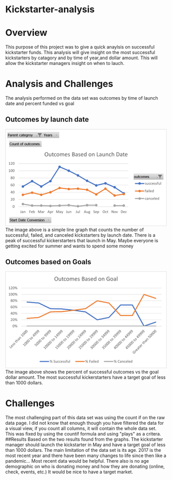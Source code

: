 # Kickstarter-analysis
# Overview 
This purpose of this project was to give a quick anaylsis on successful kickstarter funds. This analysis will give insight on the most successful kickstarters by catagory and by time of year,and dollar amount. This will allow the kickstarter managers insight on when to lauch. 
# Analysis and Challenges 
The analysis performed on the data set was outcomes by time of launch date and percent funded vs goal 
## Outcomes by launch date
![Outcome by Launch Date](https://github.com/mccoycory/Kickstarter/blob/main/Resources/Outcomes%20Based%20on%20Launch.png)
The image above is a simple line graph that counts the number of successful, failed, and canceled kickstarters by launch date. There is a peak of successful kickerstarters that launch in May. Maybe everyone is getting excited for summer and wants to spend some money
## Outcomes based on Goals 
![Outcomes based on Goals](https://github.com/mccoycory/Kickstarter/blob/main/Resources/Outcomes%20based%20on%20goal.png)
The image above shows the percent of successful outcomes vs the goal dollar amount. The most successful kickerstarters have a target goal of less than 1000 dollars.
# Challenges 
The most challenging part of this data set was using the count if on the raw data page. I did not know that enough though you have filtered the data for a visual view, if you count all columns, it will contain the whole data set. This was fixed by using the countif formula and using "plays" as a critera. 
##Results 
Based on the two results found from the graphs. The kickstarter manager should launch the kickstarter in May and have a target goal of less than 1000 dollars. The main limitation of the data set is its age. 2017 is the most recent year and there have been many changes to life since then like a pandemic... Most recent data would be helpful. There also is no age demographic on who is donating money and how they are donating (online, check, events, etc.) It would be nice to have a target market. 
